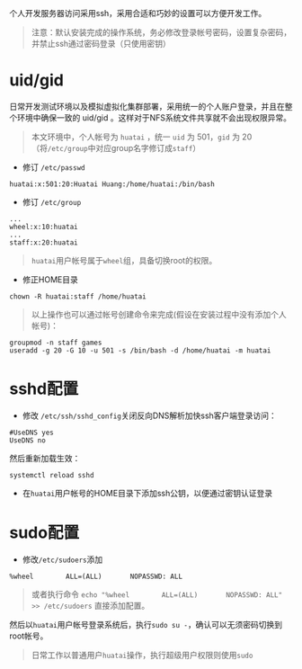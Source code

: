 个人开发服务器访问采用ssh，采用合适和巧妙的设置可以方便开发工作。

> 注意：默认安装完成的操作系统，务必修改登录帐号密码，设置复杂密码，并禁止ssh通过密码登录（只使用密钥）

# uid/gid

日常开发测试环境以及模拟虚拟化集群部署，采用统一的个人账户登录，并且在整个环境中确保一致的 uid/gid 。这样对于NFS系统文件共享就不会出现权限异常。

> 本文环境中，个人帐号为 `huatai` ，统一 `uid` 为 501，`gid` 为 20 （将`/etc/group`中对应group名字修订成`staff`）

* 修订 `/etc/passwd` 

```
huatai:x:501:20:Huatai Huang:/home/huatai:/bin/bash
```

* 修订 `/etc/group`

```
...
wheel:x:10:huatai
...
staff:x:20:huatai
```

> `huatai`用户帐号属于`wheel`组，具备切换root的权限。

* 修正HOME目录

```
chown -R huatai:staff /home/huatai
```

> 以上操作也可以通过帐号创建命令来完成(假设在安装过程中没有添加个人帐号)：

```
groupmod -n staff games
useradd -g 20 -G 10 -u 501 -s /bin/bash -d /home/huatai -m huatai
```

# sshd配置

* 修改 `/etc/ssh/sshd_config`关闭反向DNS解析加快ssh客户端登录访问：

```
#UseDNS yes
UseDNS no
```

然后重新加载生效：

```
systemctl reload sshd
```

* 在`huatai`用户帐号的HOME目录下添加ssh公钥，以便通过密钥认证登录

# sudo配置

* 修改`/etc/sudoers`添加

```
%wheel        ALL=(ALL)       NOPASSWD: ALL
```

> 或者执行命令 `echo "%wheel        ALL=(ALL)       NOPASSWD: ALL" >> /etc/sudoers` 直接添加配置。

然后以`huatai`用户帐号登录系统后，执行`sudo su -`，确认可以无须密码切换到root帐号。

> 日常工作以普通用户`huatai`操作，执行超级用户权限则使用`sudo`

